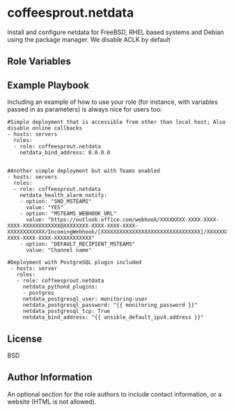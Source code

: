 coffeesprout.netdata
===================

Install and configure netdata for FreeBSD, RHEL based systems and Debian using the package manager.
We disable ACLK by default

Role Variables
--------------



Example Playbook
----------------

Including an example of how to use your role (for instance, with variables passed in as parameters) is always nice for users too:

    #Simple deployment that is accessible from other than local host; Also disable online callbacks
    - hosts: servers
      roles:
      - role: coffeesprout.netdata
        netdata_bind_address: 0.0.0.0
        

    #Another simple deployment but with Teams enabled
    - hosts: servers
      roles:
      - role: coffeesprout.netdata
        netdata_health_alarm_notify:
        - option: "SND_MSTEAMS"
          value: "YES"
        - option: "MSTEAMS_WEBHOOK_URL"
          value: "https://outlook.office.com/webhook/XXXXXXXX-XXXX-XXXX-XXXX-XXXXXXXXXXXX@XXXXXXXX-XXXX-XXXX-XXXX-XXXXXXXXXXXX/IncomingWebhook/[XXXXXXXXXXXXXXXXXXXXXXXXXXXXXXXX]/XXXXXXXX-XXXX-XXXX-XXXX-XXXXXXXXXXXX"
        - option: "DEFAULT_RECIPIENT_MSTEAMS"
          value: "Channel name"

    #Deployment with PostgreSQL plugin included
     - hosts: server
       roles:
       - role: coffeesprout.netdata
         netdata_pythond_plugins:
         - postgres
         netdata_postgresql_user: monitoring-user
         netdata_postgresql_password: "{{ monitoring_password }}"
         netdata_postgresql_tcp: True
         netdata_bind_address: "{{ ansible_default_ipv4.address }}"

License
-------

BSD

Author Information
------------------

An optional section for the role authors to include contact information, or a website (HTML is not allowed).
